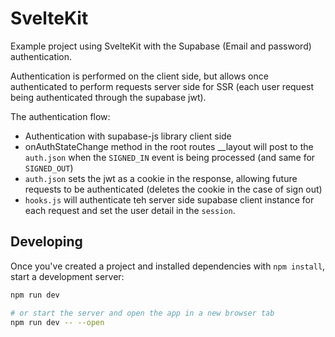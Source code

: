 # SvelteKit

Example project using SvelteKit with the Supabase (Email and password) authentication.

Authentication is performed on the client side, but allows once authenticated to perform requests server side for SSR (each user request being authenticated through the supabase jwt).

The authentication flow:
- Authentication with supabase-js library client side
- onAuthStateChange method in the root routes __layout will post to the `
auth.json` when the `SIGNED_IN` event is being processed (and same for `SIGNED_OUT`)
- `auth.json` sets the jwt as a cookie in the response, allowing future requests to be authenticated (deletes the cookie in the case of sign out)
- `hooks.js` will authenticate teh server side supabase client instance for each request and set the user detail in the `session`.

## Developing

Once you've created a project and installed dependencies with `npm install`, start a development server:

```bash
npm run dev

# or start the server and open the app in a new browser tab
npm run dev -- --open
```
